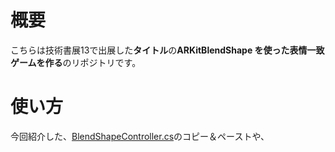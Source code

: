 # 概要
こちらは技術書展13で出展した**タイトル**の**ARKitBlendShape を使った表情一致ゲームを作る**のリポジトリです。

# 使い方
今回紹介した、[BlendShapeController.cs]()のコピー＆ペーストや、
